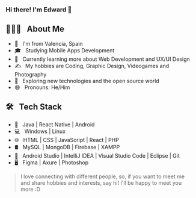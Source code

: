 ### Hi there! I'm Edward 👋

## 👨🏻‍💻 &nbsp; About Me

- 🔭 &nbsp; I'm from Valencia, Spain
- 🎓 &nbsp; Studying Mobile Apps Development
- 🌱 &nbsp; Currently learning more about Web Development and UX/UI Design
- ✍️ &nbsp; My hobbies are Coding, Graphic Design, Videogames and Photography
- 🤔 &nbsp; Exploring new technologies and the open source world
- 😄 &nbsp; Pronouns: He/Him
<!-- - 📫 &nbsp; How to reach me
* Twitter: 
* Gmail:
* DEV.to: 
* Medium:  -->

## 🛠 &nbsp; Tech Stack

- 📱 &nbsp; Java | React Native | Android
- 💻 &nbsp; Windows | Linux
- 🌐 &nbsp; HTML | CSS | JavaScript | React | PHP
- 🛢 &nbsp; MySQL | MongoDB | Firebase | XAMPP
- 🔧 &nbsp; Android Studio | IntelliJ IDEA | Visual Studio Code | Eclipse | Git 
- 🖥 &nbsp; Figma | Axure | Photoshop

> I love connecting with different people, so, if you want to meet me and share hobbies and interests, say hi! 
> I'll be happy to meet you more :D
